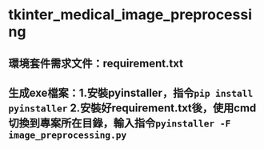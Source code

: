 # tkinter_medical_image_preprocessing

## 環境套件需求文件：requirement.txt
## 生成exe檔案：1.安裝pyinstaller，指令```pip install pyinstaller``` 2.安裝好requirement.txt後，使用cmd切換到專案所在目錄，輸入指令```pyinstaller -F image_preprocessing.py```
